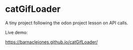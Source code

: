 # catGifLoader


A tiny project following the odon project lesson on API calls.

Live demo:

https://barnaclejones.github.io/catGifLoader/
